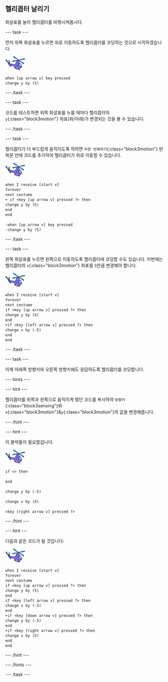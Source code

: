 ## 헬리콥터 날리기

화살표를 눌러 헬리콥터를 비행시켜봅시다.

--- task ---

먼저 위쪽 화살표를 누르면 위로 이동하도록 헬리콥터를 코딩하는 것으로 시작하겠습니다.

![헬리콥터 스프라이트](images/helicopter-sprite.png)

```blocks3
when [up arrow v] key pressed
change y by (5)
```

--- /task ---

--- task ---

코드를 테스트하면 위쪽 화살표를 누를 때마다 헬리콥터의 `y`{:class="block3motion"} 좌표(위/아래)가 변경되는 것을 볼 수 있습니다.

--- /task ---

--- task ---

헬리콥터가 더 부드럽게 움직이도록 하려면 `무한 반복하기`{:class="block3motion"} 반복문 안에 코드를 추가하여 헬리콥터가 위로 이동할 수 있습니다.

![헬리콥터 스프라이트](images/helicopter-sprite.png)

```blocks3
when I receive [start v]
forever
next costume
+ if <key [up arrow v] pressed ?> then
change y by (5)
end
end

-when [up arrow v] key pressed
-change y by (5)
```

--- /task ---

--- task ---

왼쪽 화살표를 누르면 왼쪽으로 이동하도록 헬리콥터에 코딩할 수도 있습니다. 이번에는 헬리콥터의 `x`{:class="block3motion"} 좌표를 `5`만큼 변경해야 합니다.

![헬리콥터 스프라이트](images/helicopter-sprite.png)

```blocks3
when I receive [start v]
forever
next costume
if <key [up arrow v] pressed ?> then
change y by (5)
end
+if <key [left arrow v] pressed ?> then
change x by (-5)
end
end
```

--- /task ---

--- task ---

이제 아래쪽 방향키와 오른쪽 방향키에도 응답하도록 헬리콥터를 코딩합니다.

--- hints ---

--- hint ---

헬리콥터를 위쪽과 왼쪽으로 움직이게 했던 코드를 복사하여 `방향키`{:class="block3sensing"}와 `x`{:class="block3motion"}&`y`{:class="block3motion"}의 값을 변경해줍니다.

--- /hint ---

--- hint ---

이 블럭들이 필요할겁니다.

![헬리콥터 스프라이트](images/helicopter-sprite.png)

```blocks3
if <> then

end

change y by (-5)

change x by (5)

<key [right arrow v] pressed ?>
```

--- /hint ---

--- hint ---

다음과 같은 코드가 될 것입니다:

![헬리콥터 스프라이트](images/helicopter-sprite.png)

```blocks3
when I receive [start v]
forever
next costume
if <key [up arrow v] pressed ?> then
change y by (5)
end
if <key [left arrow v] pressed ?> then
change x by (-5)
end
+if <key [down arrow v] pressed ?> then
change y by (-5)
end
+if <key [right arrow v] pressed ?> then
change x by (5)
end
end
```

--- /hint ---

--- /hints ---

--- /task ---

